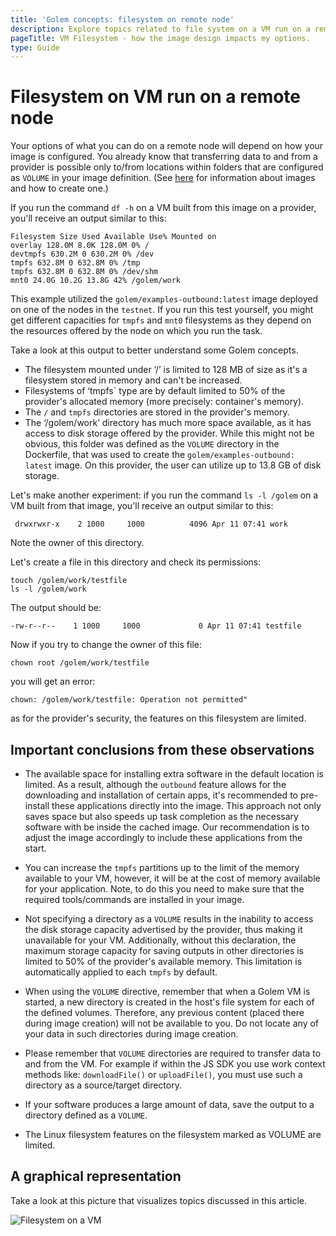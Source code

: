 ```yaml
---
title: 'Golem concepts: filesystem on remote node'
description: Explore topics related to file system on a VM run on a remote node to better design your custom image.
pageTitle: VM Filesystem - how the image design impacts my options.
type: Guide
---
```


# Filesystem on VM run on a remote node

Your options of what you can do on a remote node will depend on how your image is configured. You already know that transferring data to and from a provider is possible only to/from locations within folders that are configured as `VOLUME` in your image definition. (See [here](/docs/creators/javascript/guides/golem-images) for information about images and how to create one.)

If you run the command `df -h` on a VM built from this image on a provider, you'll receive an output similar to this:

```
Filesystem Size Used Available Use% Mounted on
overlay 128.0M 8.0K 128.0M 0% /
devtmpfs 630.2M 0 630.2M 0% /dev
tmpfs 632.8M 0 632.8M 0% /tmp
tmpfs 632.8M 0 632.8M 0% /dev/shm
mnt0 24.0G 10.2G 13.8G 42% /golem/work
```

This example utilized the `golem/examples-outbound:latest` image deployed on one of the nodes in the `testnet`. If you run this test yourself, you might get different capacities for `tmpfs` and `mnt0` filesystems as they depend on the resources offered by the node on which you run the task.

Take a look at this output to better understand some Golem concepts.

- The filesystem mounted under ‘/’ is limited to 128 MB of size as it's a filesystem stored in memory and can't be increased.
- Filesystems of ‘tmpfs` type are by default limited to 50% of the provider's allocated memory (more precisely: container's memory).
- The `/` and `tmpfs` directories are stored in the provider's memory.
- The ‘/golem/work’ directory has much more space available, as it has access to disk storage offered by the provider. While this might not be obvious, this folder was defined as the `VOLUME` directory in the Dockerfile, that was used to create the `golem/examples-outbound: latest` image. On this provider, the user can utilize up to 13.8 GB of disk storage.

Let's make another experiment: if you run the command `ls -l /golem` on a VM built from that image, you'll receive an output similar to this:

```
 drwxrwxr-x    2 1000     1000          4096 Apr 11 07:41 work
```

Note the owner of this directory.

Let's create a file in this directory and check its permissions:

```
touch /golem/work/testfile
ls -l /golem/work
```

The output should be:

```
-rw-r--r--    1 1000     1000             0 Apr 11 07:41 testfile
```

Now if you try to change the owner of this file:

```
chown root /golem/work/testfile
```

you will get an error:

```
chown: /golem/work/testfile: Operation not permitted"
```

as for the provider's security, the features on this filesystem are limited.

## Important conclusions from these observations

- The available space for installing extra software in the default location is limited. As a result, although the `outbound` feature allows for the downloading and installation of certain apps, it's recommended to pre-install these applications directly into the image. This approach not only saves space but also speeds up task completion as the necessary software with be inside the cached image. Our recommendation is to adjust the image accordingly to include these applications from the start.

- You can increase the `tmpfs` partitions up to the limit of the memory available to your VM, however, it will be at the cost of memory available for your application. Note, to do this you need to make sure that the required tools/commands are installed in your image.

- Not specifying a directory as a `VOLUME` results in the inability to access the disk storage capacity advertised by the provider, thus making it unavailable for your VM. Additionally, without this declaration, the maximum storage capacity for saving outputs in other directories is limited to 50% of the provider's available memory. This limitation is automatically applied to each `tmpfs` by default.

- When using the `VOLUME` directive, remember that when a Golem VM is started, a new directory is created in the host's file system for each of the defined volumes. Therefore, any previous content (placed there during image creation) will not be available to you. Do not locate any of your data in such directories during image creation.

- Please remember that `VOLUME` directories are required to transfer data to and from the VM. For example if within the JS SDK you use work context methods like: `downloadFile()` or `uploadFile()`, you must use such a directory as a source/target directory.

- If your software produces a large amount of data, save the output to a directory defined as a `VOLUME`.

- The Linux filesystem features on the filesystem marked as VOLUME are limited.

## A graphical representation

Take a look at this picture that visualizes topics discussed in this article.

![Filesystem on a VM](/requestor-vm-comms.jpg)
